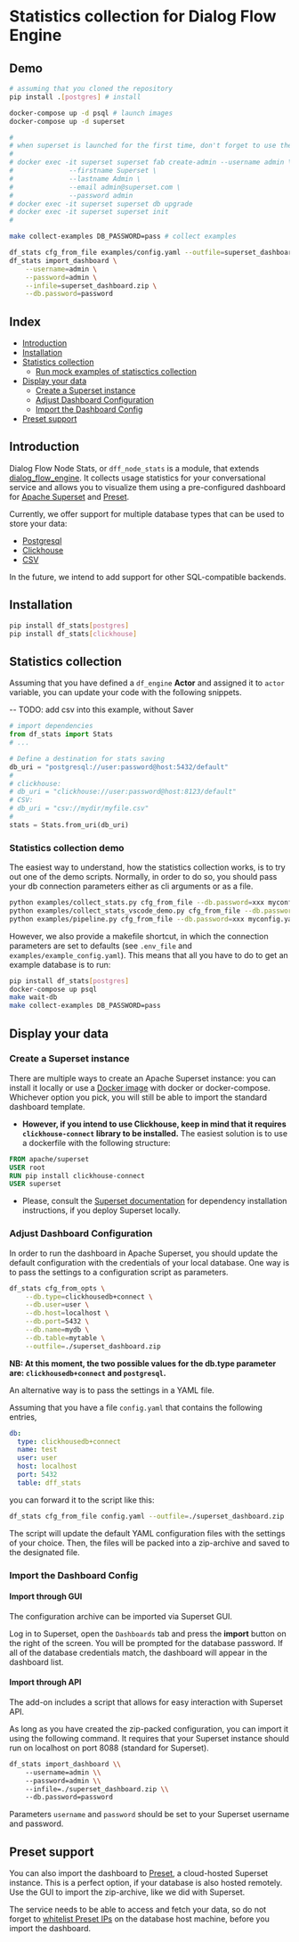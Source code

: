 # Statistics collection for Dialog Flow Engine

## Demo

```bash
# assuming that you cloned the repository
pip install .[postgres] # install

docker-compose up -d psql # launch images
docker-compose up -d superset

#
# when superset is launched for the first time, don't forget to use the following commands:
#
# docker exec -it superset superset fab create-admin --username admin \
#              --firstname Superset \
#              --lastname Admin \
#              --email admin@superset.com \
#              --password admin
# docker exec -it superset superset db upgrade
# docker exec -it superset superset init
#

make collect-examples DB_PASSWORD=pass # collect examples

df_stats cfg_from_file examples/config.yaml --outfile=superset_dashboard.zip # visualize examples
df_stats import_dashboard \
    --username=admin \
    --password=admin \
    --infile=superset_dashboard.zip \
    --db.password=password
```

## Index

- [Introduction](#introduction)
- [Installation](#installation)
- [Statistics collection](#statistics-collection)
    - [Run mock examples of statisctics collection](#run-mock-examples-of-statisctics-collection)
- [Display your data](#display-your-data)
    - [Create a Superset instance](#create-a-superset-instance)
    - [Adjust Dashboard Configuration](#adjust-dashboard-configuration)
    - [Import the Dashboard Config](#import-the-dashboard-config)
- [Preset support](#preset-support)

## Introduction

Dialog Flow Node Stats, or `dff_node_stats` is a module, that extends [dialog_flow_engine](https://github.com/deepmipt/dialog_flow_engine). It collects usage statistics for your conversational service and allows you to visualize them using a pre-configured dashboard for [Apache Superset](https://superset.apache.org/) and [Preset](https://preset.io/).

Currently, we offer support for multiple database types that can be used to store your data:

* [Postgresql](https://www.postgresql.org/)
* [Clickhouse](https://clickhouse.com/)
* [CSV](#)

In the future, we intend to add support for other SQL-compatible backends.

## Installation

```bash
pip install df_stats[postgres]
pip install df_stats[clickhouse]
```

## Statistics collection

Assuming that you have defined a `df_engine` **Actor** and assigned it to `actor` variable, you can update your code with the following snippets.

-- TODO: add csv into this example, without Saver
```python
# import dependencies
from df_stats import Stats
# ...

# Define a destination for stats saving
db_uri = "postgresql://user:password@host:5432/default"
#
# clickhouse:
# db_uri = "clickhouse://user:password@host:8123/default"
# CSV:
# db_uri = "csv://mydir/myfile.csv"
#
stats = Stats.from_uri(db_uri)


```

### Statistics collection demo

The easiest way to understand, how the statistics collection works, is to try out one of the demo scripts.
Normally, in order to do so, you should pass your db connection parameters either as cli arguments or as a file.

```bash
python examples/collect_stats.py cfg_from_file --db.password=xxx myconfig.yaml
python examples/collect_stats_vscode_demo.py cfg_from_file --db.password=xxx myconfig.yaml
python examples/pipeline.py cfg_from_file --db.password=xxx myconfig.yaml
```

However, we also provide a makefile shortcut, in which the connection parameters are set to defaults (see `.env_file` and `examples/example_config.yaml`). This means that all you have to do to get an example database is to run:

```bash
pip install df_stats[postgres]
docker-compose up psql
make wait-db
make collect-examples DB_PASSWORD=pass
```

## Display your data

### Create a Superset instance

There are multiple ways to create an Apache Superset instance: you can install it locally or use a [Docker image](https://hub.docker.com/r/apache/superset) with docker or docker-compose. Whichever option you pick, you will still be able to import the standard dashboard template.

* **However, if you intend to use Clickhouse, keep in mind that it requires `clickhouse-connect` library to be installed.** 
The easiest solution is to use a dockerfile with the following structure:

```dockerfile
FROM apache/superset
USER root
RUN pip install clickhouse-connect
USER superset
```
* Please, consult the [Superset documentation](https://superset.apache.org/docs/databases/installing-database-drivers/) for dependency installation instructions, if you deploy Superset locally.

### Adjust Dashboard Configuration

In order to run the dashboard in Apache Superset, you should update the default configuration with the credentials of your local database.
One way is to pass the settings to a configuration script as parameters.

```bash
df_stats cfg_from_opts \
    --db.type=clickhousedb+connect \
    --db.user=user \
    --db.host=localhost \
    --db.port=5432 \
    --db.name=mydb \
    --db.table=mytable \
    --outfile=./superset_dashboard.zip
```

**NB: At this moment, the two possible values for the db.type parameter are: `clickhousedb+connect` and `postgresql`.**

An alternative way is to pass the settings in a YAML file. 


Assuming that you have a file `config.yaml` that contains the following entries, 

```yaml
db:
  type: clickhousedb+connect
  name: test
  user: user
  host: localhost
  port: 5432
  table: dff_stats
```

you can forward it to the script like this:

```bash
df_stats cfg_from_file config.yaml --outfile=./superset_dashboard.zip
```

The script will update the default YAML configuration files with the settings of your choice. Then, the files will be packed into a zip-archive and saved to the designated file.

### Import the Dashboard Config

#### Import through GUI

The configuration archive can be imported via Superset GUI.

Log in to Superset, open the `Dashboards` tab and press the **import** button on the right of the screen. You will be prompted for the database password. If all of the database credentials match, the dashboard will appear in the dashboard list.

#### Import through API

The add-on includes a script that allows for easy interaction with Superset API.

As long as you have created the zip-packed configuration, you can import it using the following command. It requires that your Superset instance should run on localhost on port 8088 (standard for Superset).

```bash
df_stats import_dashboard \\
    --username=admin \\
    --password=admin \\
    --infile=./superset_dashboard.zip \\
    --db.password=password
```

Parameters `username` and `password` should be set to your Superset username and password.

## Preset support

You can also import the dashboard to [Preset](https://preset.io/), a cloud-hosted Superset instance. This is a perfect option, if your database is also hosted remotely. Use the GUI to import the zip-archive, like we did with Superset.

The service needs to be able to access and fetch your data, so do not forget to [whitelist Preset IPs](https://docs.preset.io/docs/connecting-your-data) on the database host machine, before you import the dashboard. 
